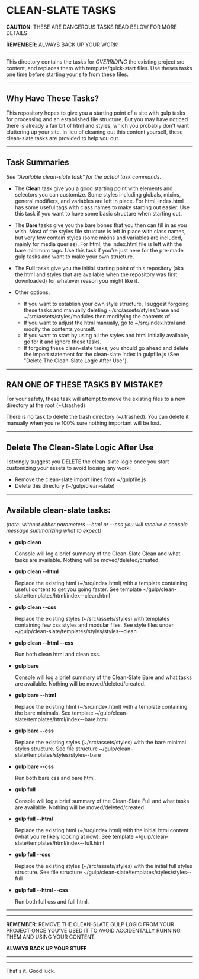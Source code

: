 # CLEAN-SLATE TASKS

**CAUTION**: THESE ARE DANGEROUS TASKS
         READ BELOW FOR MORE DETAILS

**REMEMBER**: ALWAYS BACK UP YOUR WORK!

***

This directory contains the tasks for *OVERRIDING* the existing project src content,
and replaces them with template/quick-start files.
Use theses tasks one time before starting your site from these files.

***

## Why Have These Tasks?

  This repository hopes to give you a starting point of a site with gulp tasks for processing and an established file structure. But you may have noticed there is already a fair bit of html and styles, which you probably don't want cluttering up your site. In lieu of cleaning out this content yourself, these clean-slate tasks are provided to help you out.

***

## Task Summaries
_See "Available clean-slate task" for the actual task commands._

  - The **Clean** task give you a good starting point with elements and selectors you can customize. Some styles including globals, mixins, general modifiers, and variables are left in place. For html, index.html has some useful tags with class names to make starting out easier. Use this task if you want to have some basic structure when starting out.

  - The **Bare** tasks give you the bare bones that you then can fill in as you wish. Most of the styles file structure is left in place with class names, but very few contain styles (some mixins and variables are included, mainly for media queries). For html, the index.html file is left with the bare minimum tags. Use this task if you're just here for the pre-made gulp tasks and want to make your own structure.

  - The **Full** tasks give you the initial starting point of this repository (aka the html and styles that are available when the repository was first downloaded) for whatever reason you might like it.

  - Other options:
      - If you want to establish your own style structure, I suggest forgoing these tasks and manually deleting ~/src/assets/styles/base and ~/src/assets/styles/modules then modifying the contents of
      - If you want to adjust the html manually, go to ~/src/index.html and modify the contents yourself.
      - If you want to start by using all the styles and html initially available, go for it and ignore these tasks.
      - If forgoing these clean-slate tasks, you should go ahead and delete the import statement for the clean-slate index in gulpfile.js (See "Delete The Clean-Slate Logic After Use").

***

## RAN ONE OF THESE TASKS BY MISTAKE?

For your safety, these task will attempt to move the existing files to a new directory at the root (~/.trashed)

There is no task to delete the trash directory (~/.trashed). You can delete it manually when you're 100% sure nothing important will be lost.

***

## Delete The Clean-Slate Logic After Use

I strongly suggest you DELETE the clean-slate logic once you start customizing your assets to avoid loosing any work:
  - Remove the clean-slate import lines from ~/gulpfile.js
  - Delete this directory (~/gulp/clean-slate)

***

## Available clean-slate tasks:
*(note: without either parameters --html or --css you will receive a console message summarizing what to expect)*

   - **gulp clean**

      Console will log a brief summary of the Clean-Slate Clean and what tasks are available. Nothing will be moved/deleted/created.

   - **gulp clean --html**

      Replace the existing html (~/src/index.html) with a template containing useful content to get you going faster. See template ~/gulp/clean-slate/templates/html/index--clean.html

   - **gulp clean --css**

      Replace the existing styles (~/src/assets/styles) with templates containing few css styles and modular files. See style files under ~/gulp/clean-slate/templates/styles/styles--clean

   - **gulp clean --html --css**

       Run both clean html and clean css.

   - **gulp bare**

      Console will log a brief summary of the Clean-Slate Bare and what tasks are available. Nothing will be moved/deleted/created.

   - **gulp bare --html**

      Replace the existing html (~/src/index.html) with a template containing the bare minimals. See template ~/gulp/clean-slate/templates/html/index--bare.html

   - **gulp bare --css**

      Replace the existing styles (~/src/assets/styles) with the bare minimal styles structure. See file structure ~/gulp/clean-slate/templates/styles/styles--bare

   - **gulp bare --css**

      Run both bare css and bare html.


   - **gulp full**

      Console will log a brief summary of the Clean-Slate Full and what tasks are available. Nothing will be moved/deleted/created.

   - **gulp full --html**

      Replace the existing html (~/src/index.html) with the initial html content (what you're likely looking at now). See template ~/gulp/clean-slate/templates/html/index--full.html

   - **gulp full --css**

      Replace the existing styles (~/src/assets/styles) with the initial full styles structure. See file structure ~/gulp/clean-slate/templates/styles/styles--full

   - **gulp full --html --css**

      Run both full css and full html.

***
***
**REMEMBER**: REMOVE THE CLEAN-SLATE GULP LOGIC FROM YOUR PROJECT ONCE YOU'VE USED IT TO AVOID ACCIDENTALLY RUNNING THEM AND USING YOUR CONTENT.

**ALWAYS BACK UP YOUR STUFF**
***
***
That's it. Good luck.
